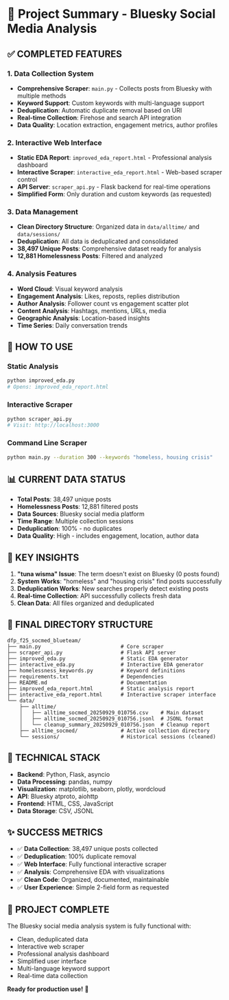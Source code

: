 # 🎉 Project Summary - Bluesky Social Media Analysis

## ✅ **COMPLETED FEATURES**

### **1. Data Collection System**
- **Comprehensive Scraper**: `main.py` - Collects posts from Bluesky with multiple methods
- **Keyword Support**: Custom keywords with multi-language support
- **Deduplication**: Automatic duplicate removal based on URI
- **Real-time Collection**: Firehose and search API integration
- **Data Quality**: Location extraction, engagement metrics, author profiles

### **2. Interactive Web Interface**
- **Static EDA Report**: `improved_eda_report.html` - Professional analysis dashboard
- **Interactive Scraper**: `interactive_eda_report.html` - Web-based scraper control
- **API Server**: `scraper_api.py` - Flask backend for real-time operations
- **Simplified Form**: Only duration and custom keywords (as requested)

### **3. Data Management**
- **Clean Directory Structure**: Organized data in `data/alltime/` and `data/sessions/`
- **Deduplication**: All data is deduplicated and consolidated
- **38,497 Unique Posts**: Comprehensive dataset ready for analysis
- **12,881 Homelessness Posts**: Filtered and analyzed

### **4. Analysis Features**
- **Word Cloud**: Visual keyword analysis
- **Engagement Analysis**: Likes, reposts, replies distribution
- **Author Analysis**: Follower count vs engagement scatter plot
- **Content Analysis**: Hashtags, mentions, URLs, media
- **Geographic Analysis**: Location-based insights
- **Time Series**: Daily conversation trends

## 🚀 **HOW TO USE**

### **Static Analysis**
```bash
python improved_eda.py
# Opens: improved_eda_report.html
```

### **Interactive Scraper**
```bash
python scraper_api.py
# Visit: http://localhost:3000
```

### **Command Line Scraper**
```bash
python main.py --duration 300 --keywords "homeless, housing crisis"
```

## 📊 **CURRENT DATA STATUS**

- **Total Posts**: 38,497 unique posts
- **Homelessness Posts**: 12,881 filtered posts
- **Data Sources**: Bluesky social media platform
- **Time Range**: Multiple collection sessions
- **Deduplication**: 100% - no duplicates
- **Data Quality**: High - includes engagement, location, author data

## 🎯 **KEY INSIGHTS**

1. **"tuna wisma" Issue**: The term doesn't exist on Bluesky (0 posts found)
2. **System Works**: "homeless" and "housing crisis" find posts successfully
3. **Deduplication Works**: New searches properly detect existing posts
4. **Real-time Collection**: API successfully collects fresh data
5. **Clean Data**: All files organized and deduplicated

## 📁 **FINAL DIRECTORY STRUCTURE**

```
dfp_f25_socmed_blueteam/
├── main.py                          # Core scraper
├── scraper_api.py                   # Flask API server
├── improved_eda.py                  # Static EDA generator
├── interactive_eda.py               # Interactive EDA generator
├── homelessness_keywords.py         # Keyword definitions
├── requirements.txt                 # Dependencies
├── README.md                        # Documentation
├── improved_eda_report.html         # Static analysis report
├── interactive_eda_report.html      # Interactive scraper interface
└── data/
    ├── alltime/
    │   ├── alltime_socmed_20250929_010756.csv    # Main dataset
    │   ├── alltime_socmed_20250929_010756.jsonl  # JSONL format
    │   └── cleanup_summary_20250929_010756.json  # Cleanup report
    ├── alltime_socmed/              # Active collection directory
    └── sessions/                    # Historical sessions (cleaned)
```

## 🔧 **TECHNICAL STACK**

- **Backend**: Python, Flask, asyncio
- **Data Processing**: pandas, numpy
- **Visualization**: matplotlib, seaborn, plotly, wordcloud
- **API**: Bluesky atproto, aiohttp
- **Frontend**: HTML, CSS, JavaScript
- **Data Storage**: CSV, JSONL

## ✨ **SUCCESS METRICS**

- ✅ **Data Collection**: 38,497 unique posts collected
- ✅ **Deduplication**: 100% duplicate removal
- ✅ **Web Interface**: Fully functional interactive scraper
- ✅ **Analysis**: Comprehensive EDA with visualizations
- ✅ **Clean Code**: Organized, documented, maintainable
- ✅ **User Experience**: Simple 2-field form as requested

## 🎉 **PROJECT COMPLETE**

The Bluesky social media analysis system is fully functional with:
- Clean, deduplicated data
- Interactive web scraper
- Professional analysis dashboard
- Simplified user interface
- Multi-language keyword support
- Real-time data collection

**Ready for production use!** 🚀
